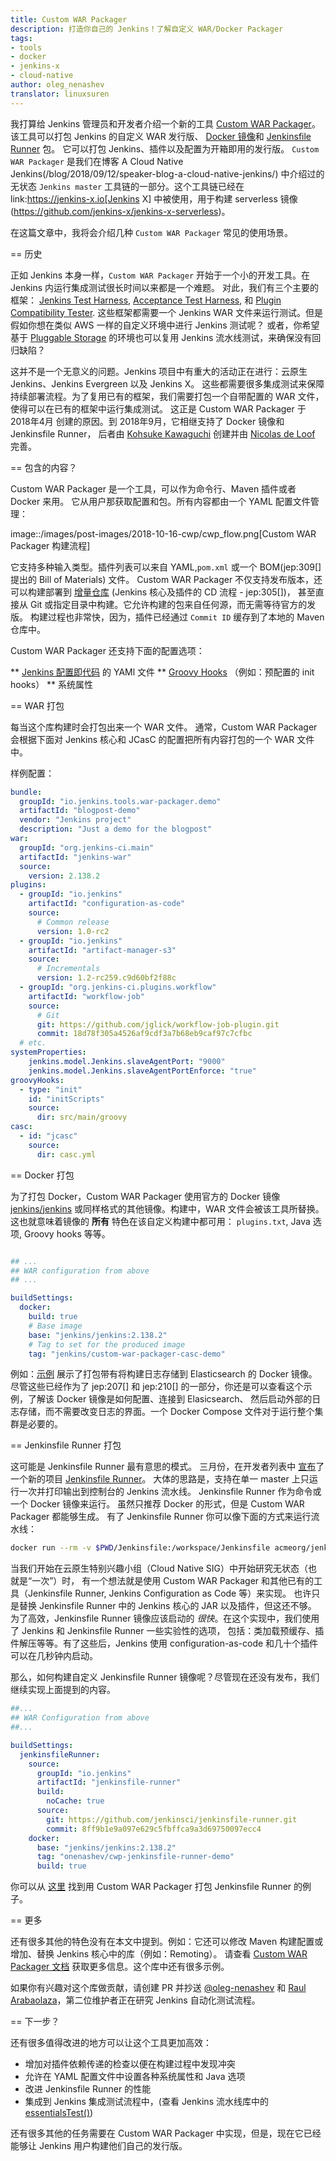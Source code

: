```yaml
---
title: Custom WAR Packager
description: 打造你自己的 Jenkins！了解自定义 WAR/Docker Packager
tags:
- tools
- docker
- jenkins-x
- cloud-native
author: oleg_nenashev
translator: linuxsuren
---
```


我打算给 Jenkins 管理员和开发者介绍一个新的工具 
[Custom WAR Packager](https://github.com/jenkinsci/custom-war-packager)。该工具可以打包 Jenkins 的自定义 WAR 发行版、
[Docker 镜像](https://github.com/jenkinsci/docker)和 
[Jenkinsfile Runner](https://github.com/jenkinsci/jenkinsfile-runner) 包。
它可以打包 Jenkins、插件以及配置为开箱即用的发行版。
`Custom WAR Packager` 是我们在博客 
A Cloud Native Jenkins(/blog/2018/09/12/speaker-blog-a-cloud-native-jenkins/) 中介绍过的无状态 `Jenkins master` 工具链的一部分。这个工具链已经在 link:https://jenkins-x.io[Jenkins X] 中被使用，用于构建 serverless 镜像(https://github.com/jenkins-x/jenkins-x-serverless)。

在这篇文章中，我将会介绍几种 `Custom WAR Packager` 常见的使用场景。

== 历史

正如 Jenkins 本身一样，`Custom WAR Packager` 开始于一个小的开发工具。在 Jenkins 内运行集成测试很长时间以来都是一个难题。
对此，我们有三个主要的框架：
    [Jenkins Test Harness](https://github.com/jenkinsci/jenkins-test-harness),
    [Acceptance Test Harness](https://github.com/jenkinsci/acceptance-test-harness),
    和 [Plugin Compatibility Tester](https://github.com/jenkinsci/plugin-compat-tester).
这些框架都需要一个 Jenkins WAR 文件来运行测试。但是假如你想在类似 AWS 一样的自定义环境中进行 Jenkins 测试呢？
或者，你希望基于 [Pluggable Storage](/sigs/cloud-native/pluggable-storage/) 的环境也可以复用 Jenkins 流水线测试，来确保没有回归缺陷？

这并不是一个无意义的问题。Jenkins 项目中有重大的活动正在进行：云原生 Jenkins、Jenkins Evergreen 以及 Jenkins X。
这些都需要很多集成测试来保障持续部署流程。为了复用已有的框架，我们需要打包一个自带配置的 WAR 文件，使得可以在已有的框架中运行集成测试。
这正是 Custom WAR Packager 于 2018年4月 创建的原因。到 2018年9月，它相继支持了 Docker 镜像和 Jenkinsfile Runner，
后者由 [Kohsuke Kawaguchi](https://github.com/kohsuke/) 创建并由 [Nicolas de Loof](https://github.com/ndeloof)
完善。

== 包含的内容？

Custom WAR Packager 是一个工具，可以作为命令行、Maven 插件或者 Docker 来用。
它从用户那获取配置和包。所有内容都由一个 YAML 配置文件管理：

image::/images/post-images/2018-10-16-cwp/cwp_flow.png[Custom WAR Packager 构建流程]

它支持多种输入类型。插件列表可以来自 YAML,`pom.xml` 或一个 BOM(jep:309[] 提出的 Bill of Materials) 文件。
Custom WAR Packager 不仅支持发布版本，还可以构建部署到 
[增量仓库](/blog/2018/05/15/incremental-deployment/) (Jenkins 核心及插件的 CD 流程 - jep:305[])，
甚至直接从 Git 或指定目录中构建。它允许构建的包来自任何源，而无需等待官方的发版。
构建过程也非常快，因为，插件已经通过 `Commit ID` 缓存到了本地的 Maven 仓库中。

Custom WAR Packager 还支持下面的配置选项：

** [Jenkins 配置即代码](https://github.com/jenkinsci/configuration-as-code-plugin) 的 YAMl 文件
** [Groovy Hooks](https://wiki.jenkins.io/display/JENKINS/Groovy+Hook+Script) （例如：预配置的 init hooks）
** 系统属性

== WAR 打包

每当这个库构建时会打包出来一个 WAR 文件。
通常，Custom WAR Packager 会根据下面对 Jenkins 核心和 JCasC 的配置把所有内容打包的一个 WAR 文件中。

样例配置：

```yaml
bundle:
  groupId: "io.jenkins.tools.war-packager.demo"
  artifactId: "blogpost-demo"
  vendor: "Jenkins project"
  description: "Just a demo for the blogpost"
war:
  groupId: "org.jenkins-ci.main"
  artifactId: "jenkins-war"
  source:
    version: 2.138.2
plugins:
  - groupId: "io.jenkins"
    artifactId: "configuration-as-code"
    source:
      # Common release
      version: 1.0-rc2
  - groupId: "io.jenkins"
    artifactId: "artifact-manager-s3"
    source:
      # Incrementals
      version: 1.2-rc259.c9d60bf2f88c
  - groupId: "org.jenkins-ci.plugins.workflow"
    artifactId: "workflow-job"
    source:
      # Git
      git: https://github.com/jglick/workflow-job-plugin.git
      commit: 18d78f305a4526af9cdf3a7b68eb9caf97c7cfbc
  # etc.
systemProperties:
    jenkins.model.Jenkins.slaveAgentPort: "9000"
    jenkins.model.Jenkins.slaveAgentPortEnforce: "true"
groovyHooks:
  - type: "init"
    id: "initScripts"
    source:
      dir: src/main/groovy
casc:
  - id: "jcasc"
    source:
      dir: casc.yml
```

== Docker 打包

为了打包 Docker，Custom WAR Packager 使用官方的 Docker 镜像 [jenkins/jenkins](https://hub.docker.com/r/jenkins/jenkins/)
或同样格式的其他镜像。构建中，WAR 文件会被该工具所替换。这也就意味着镜像的 **所有** 特色在该自定义构建中都可用：
`plugins.txt`, Java 选项, Groovy hooks 等等。

```yaml

## ...
## WAR configuration from above
## ...

buildSettings:
  docker:
    build: true
    # Base image
    base: "jenkins/jenkins:2.138.2"
    # Tag to set for the produced image
    tag: "jenkins/custom-war-packager-casc-demo"
```

例如：[示例](https://github.com/jenkinsci/custom-war-packager/tree/master/demo/external-logging-elasticsearch)
展示了打包带有将构建日志存储到 Elasticsearch 的 Docker 镜像。
尽管这些已经作为了 jep:207[] 和 jep:210[] 的一部分，你还是可以查看这个示例，了解该 Docker 镜像是如何配置、连接到 Elasicsearch、
然后启动外部的日志存储，而不需要改变日志的界面。一个 Docker Compose 文件对于运行整个集群是必要的。

== Jenkinsfile Runner 打包

这可能是 Jenkinsfile Runner 最有意思的模式。
三月份，在开发者列表中 [宣布](https://groups.google.com/d/msg/jenkinsci-dev/gjz3CDhi-kk/1mwi_oa0AQAJ)了
一个新的项目 [Jenkinsfile Runner](https://github.com/jenkinsci/jenkinsfile-runner)。
大体的思路是，支持在单一 master 上只运行一次并打印输出到控制台的 Jenkins 流水线。
Jenkinsfile Runner 作为命令或一个 Docker 镜像来运行。
虽然只推荐 Docker 的形式，但是 Custom WAR Packager 都能够生成。
有了 Jenkinsfile Runner 你可以像下面的方式来运行流水线：

```sh
docker run --rm -v $PWD/Jenkinsfile:/workspace/Jenkinsfile acmeorg/jenkinsfile-runner
```

当我们开始在云原生特别兴趣小组（Cloud Native SIG）中开始研究无状态（也就是“一次”）时，
有一个想法就是使用 Custom WAR Packager 和其他已有的工具（Jenkinsfile Runner, Jenkins Configuration as Code 等）来实现。
也许只是替换 Jenkinsfile Runner 中的 Jenkins 核心的 JAR 以及插件，但这还不够。
为了高效，Jenkinsfile Runner 镜像应该启动的 *很快*。在这个实现中，我们使用了 Jenkins 和 Jenkinsfile Runner 一些实验性的选项，
包括：类加载预缓存、插件解压等等。有了这些后，Jenkins 使用 configuration-as-code 和几十个插件可以在几秒钟内启动。

那么，如何构建自定义 Jenkinsfile Runner 镜像呢？尽管现在还没有发布，我们继续实现上面提到的内容。

```yaml
##...
## WAR Configuration from above
##...

buildSettings:
  jenkinsfileRunner:
    source:
      groupId: "io.jenkins"
      artifactId: "jenkinsfile-runner"
      build:
        noCache: true
      source:
        git: https://github.com/jenkinsci/jenkinsfile-runner.git
        commit: 8ff9b1e9a097e629c5fbffca9a3d69750097ecc4
    docker:
      base: "jenkins/jenkins:2.138.2"
      tag: "onenashev/cwp-jenkinsfile-runner-demo"
      build: true
```

你可以从 [这里](https://github.com/jenkinsci/custom-war-packager/tree/master/demo/jenkinsfile-runner)
找到用 Custom WAR Packager 打包 Jenkinsfile Runner 的例子。

== 更多

还有很多其他的特色没有在本文中提到。例如：它还可以修改 Maven 构建配置或增加、替换 Jenkins 核心中的库（例如：Remoting）。
请查看 [Custom WAR Packager 文档](https://github.com/jenkinsci/custom-war-packager/blob/master/README.md)
获取更多信息。这个库中还有很多示例。

如果你有兴趣对这个库做贡献，请创建 PR 并抄送 [@oleg-nenashev](https://github.com/oleg-nenashev/)
和 [Raul Arabaolaza](https://github.com/raul-arabaolaza)，第二位维护者正在研究 Jenkins 自动化测试流程。

== 下一步？

还有很多值得改进的地方可以让这个工具更加高效：

* 增加对插件依赖传递的检查以便在构建过程中发现冲突
* 允许在 YAML 配置文件中设置各种系统属性和 Java 选项
* 改进 Jenkinsfile Runner 的性能
* 集成到 Jenkins 集成测试流程中，(查看 Jenkins 流水线库中的 [essentialsTest()](https://github.com/jenkins-infra/pipeline-library/blob/master/vars/essentialsTest.groovy))

还有很多其他的任务需要在 Custom WAR Packager 中实现，但是，现在它已经能够让 Jenkins 用户构建他们自己的发行版。
